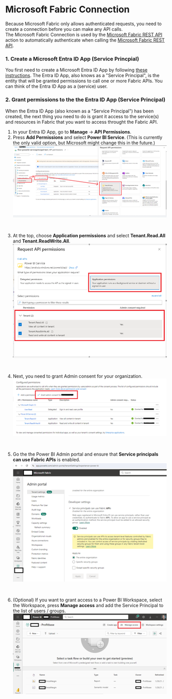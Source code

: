 # Microsoft Fabric Connection

Because Microsoft Fabric only allows authenticated requests, you need to create a connection before you can make any API calls.  
The Microsoft Fabric Connection is used by the [Microsoft Fabric REST API](./rest-api-request.md) action to automatically authenticate when calling the [Microsoft Fabric REST API](https://learn.microsoft.com/en-us/rest/api/fabric/articles/).


### 1. Create a Microsoft Entra ID App (Service Princpial)  
You first need to create a Microsoft Entra ID App by following [these instructions](https://learn.microsoft.com/en-us/rest/api/fabric/articles/get-started/create-entra-app). The Entra ID App, also knows as a "Service Principal", is the entity that will be granted permissions to call one or more Fabric APIs. You can think of the Entra ID App as a (service) user.  

### 2. Grant permissions to the the Entra ID App (Service Principal)
When the Entra ID App (also known as a "Service Principal") has been created, the next thing you need to do is grant it access to the service(s) and resources in Fabric that you want to access throught the Fabric API.  

1. In your Entra ID App, go to **Manage** -> **API Permissions**.  
2. Press **Add Permissions** and select **Power BI Service**. (This is currently the only valid option, but Microsoft might change this in the future.)
![img](/images/flow/microsoft-fabric-connection-sp-api-permissions.png)  
<br/>  
  
3. At the top, choose **Application permissions** and select **Tenant.Read.All** and **Tenant.ReadWrite.All**. 
![img](/images/flow/microsoft-fabric-connection-sp-app-permissions.png)  
<br/>  
  
4. Next, you need to grant Admin consent for your organization.  
![img](/images/flow/microsoft-fabric-connection-sp-admin-consent.png)  
<br/>  
  
5. Go the the Power BI Admin portal and ensure that **Service principals can use Fabric APIs** is enabled.  
![img](/images/flow/microsoft-fabric-connection-sp-powerbi-api.png)  
<br/>  

6. (Optional) If you want to grant access to a Power BI Workspace, select the Workspace, press **Manage access** and add the Service Principal to the list of users / groups.  
![img](/images/flow/microsoft-fabric-connection-sp-powerbi-workspace-access.png)  